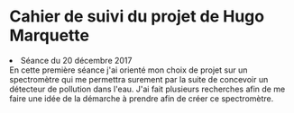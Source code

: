
Cahier de suivi du projet de Hugo Marquette
==
<li>Séance du 20 décembre 2017</li>
En cette première séance j'ai orienté mon choix de projet sur un spectromètre qui me permettra surement par la suite de concevoir un détecteur de pollution dans l'eau.            
J'ai fait plusieurs recherches afin de me faire une idée de la démarche à prendre afin de créer ce spectromètre.
